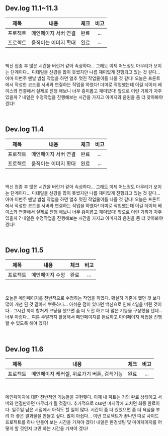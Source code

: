 ## Dev.log 11.1~11.3

  |제목|내용|체크|비고|
|:------:|:------:|:------:|:------:|
|프로젝트|메인페이지 서버 연결|완료|...|
|프로젝트|움직이는 이미지 확대|완료|...|

<br />

백신 접종 후 많은 시간을 버린거 같아 속상하다... 그래도 이제 어느정도 마무리가 보이는 단계이다... 디테일을 신경을 많이 못썼지만 나름 재미있게 진행되고 있는 것 같다... 아마 이번주 맨날 밤셈 작업을 하면 얼추 멋진 작업물이들 나올 것 같다! 오늘은 프론트에서 작성한 코드를 서버와 연결하는 작업을 하였다! 더미로 작업했는데 이걸 데이터 베이스와 연결해서 실제로 진행 해보니 너무 흥미롭고 재미있다! 앞으로 이런 기회가 자주 있을까 ? 내일은 수정작업을 진행해보는 시간을 가지고 이미지와 음원을 좀 더 찾아봐야 겠다!

<br />

## Dev.log 11.4

  |제목|내용|체크|비고|
|:------:|:------:|:------:|:------:|
|프로젝트|메인페이지 서버 연결|완료|...|
|프로젝트|움직이는 이미지 확대|완료|...|

<br />

백신 접종 후 많은 시간을 버린거 같아 속상하다... 그래도 이제 어느정도 마무리가 보이는 단계이다... 디테일을 신경을 많이 못썼지만 나름 재미있게 진행되고 있는 것 같다... 아마 이번주 맨날 밤셈 작업을 하면 얼추 멋진 작업물이들 나올 것 같다! 오늘은 프론트에서 작성한 코드를 서버와 연결하는 작업을 하였다! 더미로 작업했는데 이걸 데이터 베이스와 연결해서 실제로 진행 해보니 너무 흥미롭고 재미있다! 앞으로 이런 기회가 자주 있을까 ? 내일은 수정작업을 진행해보는 시간을 가지고 이미지와 음원을 좀 더 찾아봐야 겠다!

<br />

## Dev.log 11.5

  |제목|내용|체크|비고|
|:------:|:------:|:------:|:------:|
|프로젝트|메인페이지 수정|완료|...|


<br />

오늘은 메인페이지를 전반적으로 수정하는 작업을 하였다. 확실히 기존에 했던 것 보다 많이 개선 된 것 같아서 뿌듯하다... 아쉬운 점이 있다면 백신으로 인해 4일을 버린 것이다.. 그시간 까지 합쳐셔 코딩을 했으면 좀 더 도전 하고 더 많은 기능을 구상했을 텐데... 너무 아쉽다... 여튼 주말까지 활용해서 메인페이지를 완료하고 마이페이지 작업을 진행 할 수 있도록 해야 겠다!

<br />

## Dev.log 11.6

  |제목|내용|체크|비고|
|:------:|:------:|:------:|:------:|
|프로젝트|메인페이지 케러셀, 위로가기 버튼, 검색기능|완료|...|


<br />

메인페이지에 대한 전반적인 기능들을 구현햇다. 이제 내 파트는 거의 완료 상태이고 서버와 연결만하면 마무리가 될 것같다. 추가적으로 css만 마지막에 고치면 최종 완료이다. 일주일 남은 시점에서 아직도 할 일이 많다. 시간이 좀 더 있었으면 좀 더 욕심을 부려 더 좋은 결과물을 만들고 싶다. 많이 아쉽다... 이번 프로젝트가 끝나면 따로 사이드 프로젝트를 하나 만들어 보는 시간을 가져야 겠다! 내일은 환경셋팅 및 마이페이지를 어떻게 할 것인지 고민 하는 시간을 가져야 겠다! 
